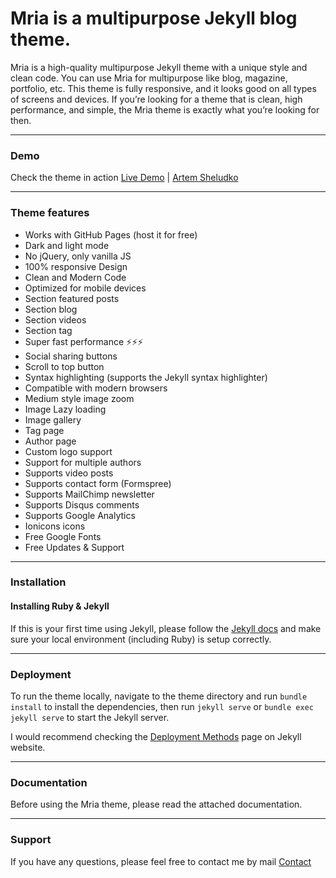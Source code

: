 # Mria is a multipurpose Jekyll blog theme.

Mria is a high-quality multipurpose Jekyll theme with a unique style and clean code. You can use Mria for multipurpose like blog, magazine, portfolio, etc. This theme is fully responsive, and it looks good on all types of screens and devices. If you’re looking for a theme that is clean, high performance, and simple, the Mria theme is exactly what you’re looking for then.

---

### Demo

Check the theme in action [Live Demo](https://mria.netlify.app/) |
[Artem Sheludko](https://jekyllthemes.io/developers/artem-sheludko)

---

### Theme features

- Works with GitHub Pages (host it for free)
- Dark and light mode
- No jQuery, only vanilla JS
- 100% responsive Design
- Clean and Modern Code
- Optimized for mobile devices
- Section featured posts
- Section blog
- Section videos
- Section tag
- Super fast performance ⚡⚡⚡
- Social sharing buttons
- Scroll to top button
- Syntax highlighting (supports the Jekyll syntax highlighter)
- Compatible with modern browsers
- Medium style image zoom
- Image Lazy loading
- Image gallery
- Tag page
- Author page
- Custom logo support
- Support for multiple authors
- Supports video posts
- Supports contact form (Formspree)
- Supports MailChimp newsletter
- Supports Disqus comments
- Supports Google Analytics
- Ionicons icons
- Free Google Fonts
- Free Updates & Support

---

### Installation

#### Installing Ruby & Jekyll

If this is your first time using Jekyll, please follow the [Jekyll docs](https://jekyllrb.com/docs/installation/) and make sure your local environment (including Ruby) is setup correctly.

---

### Deployment

To run the theme locally, navigate to the theme directory and run `bundle install` to install the dependencies, then run `jekyll serve` or `bundle exec jekyll serve` to start the Jekyll server.

I would recommend checking the [Deployment Methods](https://jekyllrb.com/docs/deployment-methods/) page on Jekyll website.

---

### Documentation

Before using the Mria theme, please read the attached documentation.

---

### Support

<p>If you have any questions, please feel free to contact me by mail <a href="mailto:hi.artemsheludko@gmail.com">Contact</a><p>
